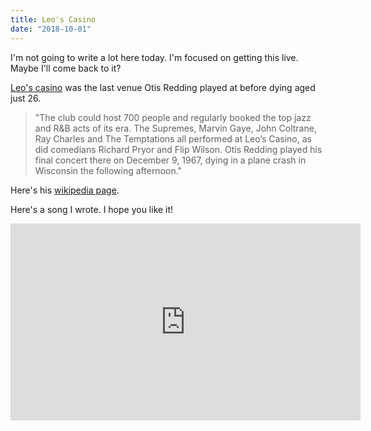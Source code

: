 ```yaml
---
title: Leo's Casino
date: "2018-10-01"
---
```


I'm not going to write a lot here today.  I'm focused on getting this live.  Maybe I'll come back to it?

[Leo's casino](https://clevelandhistorical.org/items/show/5) was the last venue Otis Redding played at before dying aged just 26.


> "The club could host 700 people and regularly booked the top jazz and R&B acts of its era. The Supremes, Marvin Gaye, John Coltrane, Ray Charles and The Temptations all performed at Leo’s Casino, as did comedians Richard Pryor and Flip Wilson. Otis Redding played his final concert there on December 9, 1967, dying in a plane crash in Wisconsin the following afternoon."

Here's his [wikipedia page](https://en.wikipedia.org/wiki/Otis_Redding).


Here's a song I wrote. I hope you like it!

<iframe width="560" height="315" src="https://www.youtube.com/embed/1ulhz-Tw2c4?rel=0" frameborder="0" allow="autoplay; encrypted-media" allowfullscreen></iframe>
   
    
